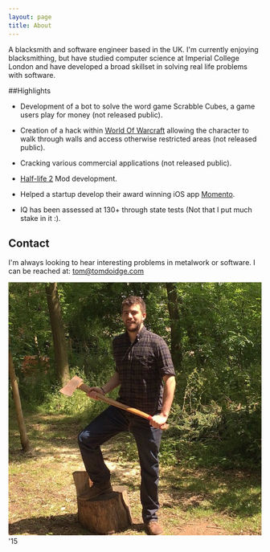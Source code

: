 ```yaml
---
layout: page
title: About
---
```


A blacksmith and software engineer based in the UK. I'm currently enjoying blacksmithing, but have studied computer science at Imperial College London and have developed a broad skillset in solving real life problems with software.

##Highlights


* Development of a bot to solve  the word game Scrabble Cubes, a game users play for money (not released public).

* Creation of a hack within [World Of Warcraft](https://en.wikipedia.org/wiki/World_of_Warcraft) allowing the character to walk through walls and access otherwise restricted areas (not released public).

* Cracking various commercial applications (not released public).

* [Half-life 2](https://en.wikipedia.org/wiki/Half-Life_2) Mod development.

* Helped a startup develop their award winning iOS app [Momento](https://momentoapp.com/).

* IQ has been assessed at 130+ through state tests (Not that I put much stake in it :).



## Contact


I'm always looking to hear interesting problems in metalwork or software. I can be reached at: [tom@tomdoidge.com](mailto:tom@tomdoidge.com)



![Tom Doidge](/assets/tomdoidge.jpg)
'15